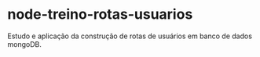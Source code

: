 # node-treino-rotas-usuarios
Estudo e aplicação da construção de rotas de usuários em banco de dados mongoDB.
